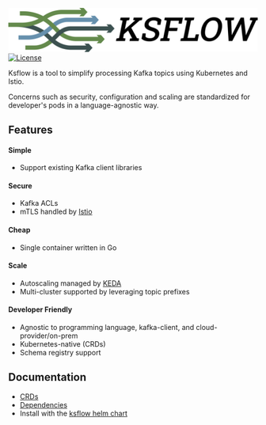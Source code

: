 ![Ksflow](images/ksflow-logo-3800x670-transparent.png)
[![License](https://img.shields.io/badge/License-Apache%202.0-blue.svg)](https://opensource.org/licenses/Apache-2.0)

Ksflow is a tool to simplify processing Kafka topics using Kubernetes and Istio.

Concerns such as security, configuration and scaling are standardized for developer's pods in a language-agnostic way.

## Features
#### Simple
- Support existing Kafka client libraries
#### Secure
- Kafka ACLs
- mTLS handled by [Istio](https://github.com/istio/istio)
#### Cheap
- Single container written in Go
#### Scale
- Autoscaling managed by [KEDA](https://github.com/kedacore/keda)
- Multi-cluster supported by leveraging topic prefixes
#### Developer Friendly
- Agnostic to programming language, kafka-client, and cloud-provider/on-prem
- Kubernetes-native (CRDs)
- Schema registry support

## Documentation
- [CRDs](./docs/crds.md)
- [Dependencies](./docs/dependencies.md)
- Install with the [ksflow helm chart](https://github.com/ksflow/ksflow-helm/charts/ksflow)
